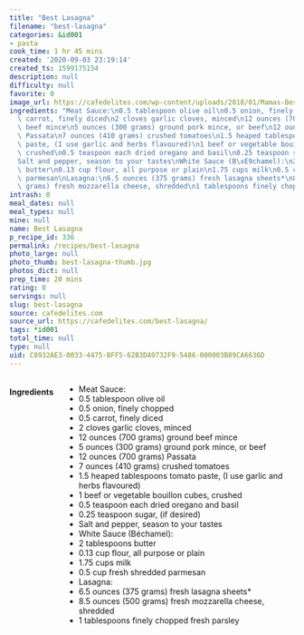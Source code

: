 ```yaml
---
title: "Best Lasagna"
filename: "best-lasagna"
categories: &id001
- pasta
cook_time: 1 hr 45 mins
created: '2020-09-03 23:19:14'
created_ts: 1599175154
description: null
difficulty: null
favorite: 0
image_url: https://cafedelites.com/wp-content/uploads/2018/01/Mamas-Best-Lasagna-IMAGE-13-1365x2048.jpg
ingredients: "Meat Sauce:\n0.5 tablespoon olive oil\n0.5 onion, finely chopped\n0.5\
  \ carrot, finely diced\n2 cloves garlic cloves, minced\n12 ounces (700 grams) ground\
  \ beef mince\n5 ounces (300 grams) ground pork mince, or beef\n12 ounces (700 grams)\
  \ Passata\n7 ounces (410 grams) crushed tomatoes\n1.5 heaped tablespoons tomato\
  \ paste, (I use garlic and herbs flavoured)\n1 beef or vegetable bouillon cubes,\
  \ crushed\n0.5 teaspoon each dried oregano and basil\n0.25 teaspoon sugar, (if desired)\n\
  Salt and pepper, season to your tastes\nWhite Sauce (B\xE9chamel):\n2 tablespoons\
  \ butter\n0.13 cup flour, all purpose or plain\n1.75 cups milk\n0.5 cup fresh shredded\
  \ parmesan\nLasagna:\n6.5 ounces (375 grams) fresh lasagna sheets*\n8.5 ounces (500\
  \ grams) fresh mozzarella cheese, shredded\n1 tablespoons finely chopped fresh parsley"
intrash: 0
meal_dates: null
meal_types: null
mine: null
name: Best Lasagna
p_recipe_id: 336
permalink: /recipes/best-lasagna
photo_large: null
photo_thumb: best-lasagna-thumb.jpg
photos_dict: null
prep_time: 20 mins
rating: 0
servings: null
slug: best-lasagna
source: cafedelites.com
source_url: https://cafedelites.com/best-lasagna/
tags: *id001
total_time: null
type: null
uid: C8932AE3-0033-4475-BFF5-62B3DA9732F9-5486-000003B89CA6636D
---
```

<div class="large-8 medium-7 columns" id="writeup">	</div><!-- #writeup -->
</div><!-- #row-one -->
<div class="row" id="row-two">	<div class="medium-4 small-5 columns" id="ingredients"><h4>Ingredients</h4><div class="box box-ingredients content"><ul>
<li>Meat Sauce:</li>
<li>0.5 tablespoon olive oil</li>
<li>0.5 onion, finely chopped</li>
<li>0.5 carrot, finely diced</li>
<li>2 cloves garlic cloves, minced</li>
<li>12 ounces (700 grams) ground beef mince</li>
<li>5 ounces (300 grams) ground pork mince, or beef</li>
<li>12 ounces (700 grams) Passata</li>
<li>7 ounces (410 grams) crushed tomatoes</li>
<li>1.5 heaped tablespoons tomato paste, (I use garlic and herbs flavoured)</li>
<li>1 beef or vegetable bouillon cubes, crushed</li>
<li>0.5 teaspoon each dried oregano and basil</li>
<li>0.25 teaspoon sugar, (if desired)</li>
<li>Salt and pepper, season to your tastes</li>
<li>White Sauce (Béchamel):</li>
<li>2 tablespoons butter</li>
<li>0.13 cup flour, all purpose or plain</li>
<li>1.75 cups milk</li>
<li>0.5 cup fresh shredded parmesan</li>
<li>Lasagna:</li>
<li>6.5 ounces (375 grams) fresh lasagna sheets*</li>
<li>8.5 ounces (500 grams) fresh mozzarella cheese, shredded</li>
<li>1 tablespoons finely chopped fresh parsley</li>
</ul>
</div>	</div>	<div class="medium-6 small-7 columns" id="directions">	</div>